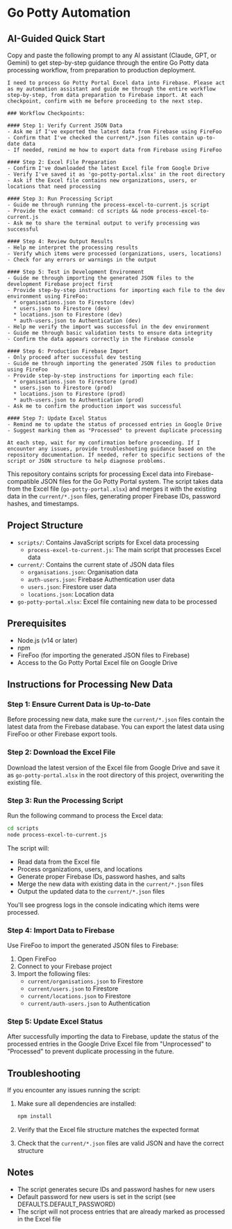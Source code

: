 # Go Potty Automation

## AI-Guided Quick Start
Copy and paste the following prompt to any AI assistant (Claude, GPT, or Gemini) to get step-by-step guidance through the entire Go Potty data processing workflow, from preparation to production deployment.

```
I need to process Go Potty Portal Excel data into Firebase. Please act as my automation assistant and guide me through the entire workflow step-by-step, from data preparation to Firebase import. At each checkpoint, confirm with me before proceeding to the next step.

### Workflow Checkpoints:

#### Step 1: Verify Current JSON Data
- Ask me if I've exported the latest data from Firebase using FireFoo
- Confirm that I've checked the current/*.json files contain up-to-date data
- If needed, remind me how to export data from Firebase using FireFoo

#### Step 2: Excel File Preparation
- Confirm I've downloaded the latest Excel file from Google Drive
- Verify I've saved it as 'go-potty-portal.xlsx' in the root directory
- Ask if the Excel file contains new organizations, users, or locations that need processing

#### Step 3: Run Processing Script
- Guide me through running the process-excel-to-current.js script
- Provide the exact command: cd scripts && node process-excel-to-current.js
- Ask me to share the terminal output to verify processing was successful

#### Step 4: Review Output Results
- Help me interpret the processing results
- Verify which items were processed (organizations, users, locations)
- Check for any errors or warnings in the output

#### Step 5: Test in Development Environment
- Guide me through importing the generated JSON files to the development Firebase project first
- Provide step-by-step instructions for importing each file to the dev environment using FireFoo:
  * organisations.json to Firestore (dev)
  * users.json to Firestore (dev)
  * locations.json to Firestore (dev)
  * auth-users.json to Authentication (dev)
- Help me verify the import was successful in the dev environment
- Guide me through basic validation tests to ensure data integrity
- Confirm the data appears correctly in the Firebase console

#### Step 6: Production Firebase Import
- Only proceed after successful dev testing
- Guide me through importing the generated JSON files to production using FireFoo
- Provide step-by-step instructions for importing each file:
  * organisations.json to Firestore (prod)
  * users.json to Firestore (prod)
  * locations.json to Firestore (prod)
  * auth-users.json to Authentication (prod)
- Ask me to confirm the production import was successful

#### Step 7: Update Excel Status
- Remind me to update the status of processed entries in Google Drive
- Suggest marking them as "Processed" to prevent duplicate processing

At each step, wait for my confirmation before proceeding. If I encounter any issues, provide troubleshooting guidance based on the repository documentation. If needed, refer to specific sections of the script or JSON structure to help diagnose problems.
```

This repository contains scripts for processing Excel data into Firebase-compatible JSON files for the Go Potty Portal system. The script takes data from the Excel file (`go-potty-portal.xlsx`) and merges it with the existing data in the `current/*.json` files, generating proper Firebase IDs, password hashes, and timestamps.

## Project Structure

- `scripts/`: Contains JavaScript scripts for Excel data processing
  - `process-excel-to-current.js`: The main script that processes Excel data
- `current/`: Contains the current state of JSON data files
  - `organisations.json`: Organisation data
  - `auth-users.json`: Firebase Authentication user data
  - `users.json`: Firestore user data
  - `locations.json`: Location data
- `go-potty-portal.xlsx`: Excel file containing new data to be processed

## Prerequisites

- Node.js (v14 or later)
- npm
- FireFoo (for importing the generated JSON files to Firebase)
- Access to the Go Potty Portal Excel file on Google Drive

## Instructions for Processing New Data

### Step 1: Ensure Current Data is Up-to-Date

Before processing new data, make sure the `current/*.json` files contain the latest data from the Firebase database. You can export the latest data using FireFoo or other Firebase export tools.

### Step 2: Download the Excel File

Download the latest version of the Excel file from Google Drive and save it as `go-potty-portal.xlsx` in the root directory of this project, overwriting the existing file.

### Step 3: Run the Processing Script

Run the following command to process the Excel data:

```bash
cd scripts
node process-excel-to-current.js
```

The script will:
- Read data from the Excel file
- Process organizations, users, and locations
- Generate proper Firebase IDs, password hashes, and salts
- Merge the new data with existing data in the `current/*.json` files
- Output the updated data to the `current/*.json` files

You'll see progress logs in the console indicating which items were processed.

### Step 4: Import Data to Firebase

Use FireFoo to import the generated JSON files to Firebase:

1. Open FireFoo
2. Connect to your Firebase project
3. Import the following files:
   - `current/organisations.json` to Firestore
   - `current/users.json` to Firestore
   - `current/locations.json` to Firestore
   - `current/auth-users.json` to Authentication

### Step 5: Update Excel Status

After successfully importing the data to Firebase, update the status of the processed entries in the Google Drive Excel file from "Unprocessed" to "Processed" to prevent duplicate processing in the future.

## Troubleshooting

If you encounter any issues running the script:

1. Make sure all dependencies are installed:
   ```bash
   npm install
   ```

2. Verify that the Excel file structure matches the expected format

3. Check that the `current/*.json` files are valid JSON and have the correct structure

## Notes

- The script generates secure IDs and password hashes for new users
- Default password for new users is set in the script (see DEFAULTS.DEFAULT_PASSWORD)
- The script will not process entries that are already marked as processed in the Excel file
